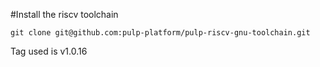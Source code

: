 #Install the riscv toolchain 
```
git clone git@github.com:pulp-platform/pulp-riscv-gnu-toolchain.git
```
Tag used is v1.0.16

